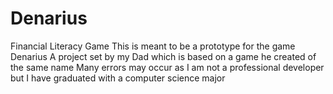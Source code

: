 # Denarius
Financial Literacy Game
This is meant to be a prototype for the game Denarius
A project set by my Dad which is based on a game he created of the same name
Many errors may occur as I am not a professional developer but I have graduated with a computer science major
